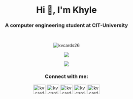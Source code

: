 <h1 align="center">Hi 👋, I'm Khyle</h1>
<h3 align="center">A computer engineering student at CIT-University</h3>
<br />

<p align="center"><img align="center" src="https://github-profile-trophy.vercel.app/?username=kvcards26&theme=onedark" alt="kvcards26" /></p>

<p align="center"><img src="https://github-readme-stats.vercel.app/api?username=kvcards26&count_private=true&show_icons=true&theme=codeSTACKr" /></p>

<p align="center"><img src="https://spotify-recently-played-readme.vercel.app/api?user=gd6qsnn4bzjg5tvqbksnl58q6&count=1" /></p>

<h3 align="center">Connect with me:</h3>
<p align="center">
<a href="https://dev.to/kvcards26" target="blank"><img align="center" src="https://raw.githubusercontent.com/rahuldkjain/github-profile-readme-generator/master/src/images/icons/Social/devto.svg" alt="kvcards26" height="30" width="40" /></a>
<a href="https://twitter.com/kvcardosa" target="blank"><img align="center" src="https://raw.githubusercontent.com/rahuldkjain/github-profile-readme-generator/master/src/images/icons/Social/twitter.svg" alt="kvcardosa" height="30" width="40" /></a>
<a href="https://fb.com/kvcards26" target="blank"><img align="center" src="https://raw.githubusercontent.com/rahuldkjain/github-profile-readme-generator/master/src/images/icons/Social/facebook.svg" alt="kvcards26" height="30" width="40" /></a>
<a href="https://dribbble.com/kvcards26" target="blank"><img align="center" src="https://raw.githubusercontent.com/rahuldkjain/github-profile-readme-generator/master/src/images/icons/Social/dribbble.svg" alt="kvcards26" height="30" width="40" /></a>
<a href="https://www.hackerrank.com/kvcards26" target="blank"><img align="center" src="https://raw.githubusercontent.com/rahuldkjain/github-profile-readme-generator/master/src/images/icons/Social/hackerrank.svg" alt="kvcards26" height="30" width="40" /></a>
</p>
